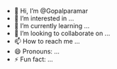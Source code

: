 - 👋 Hi, I’m @Gopalparamar
- 👀 I’m interested in ...
- 🌱 I’m currently learning ...
- 💞️ I’m looking to collaborate on ...
- 📫 How to reach me ...
- 😄 Pronouns: ...
- ⚡ Fun fact: ...

<!---
Gopalparamar/Gopalparamar is a ✨ special ✨ repository because its `README.md` (this file) appears on your GitHub profile.
You can click the Preview link to take a look at your changes.
--->
